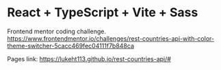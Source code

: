 # React + TypeScript + Vite + Sass

Frontend mentor coding challenge.
https://www.frontendmentor.io/challenges/rest-countries-api-with-color-theme-switcher-5cacc469fec04111f7b848ca

Pages link: https://lukeht113.github.io/rest-countries-api/#
